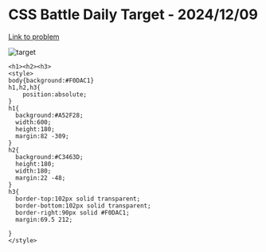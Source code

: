 # CSS Battle Daily Target - 2024/12/09

[Link to problem](https://cssbattle.dev/play/WgdukMssXEcCK6bI8nW5)

![target](https://firebasestorage.googleapis.com/v0/b/cssbattleapp.appspot.com/o/user%2Fe6YbeBahWNPT7VpE2rE2p85byxa2%2Ftargets%2Ftarget_NmcMSTR.png?alt=media)

```
<h1><h2><h3>
<style>
body{background:#F0DAC1}
h1,h2,h3{
    position:absolute;
}
h1{
  background:#A52F28;
  width:600;
  height:180;
  margin:82 -309;
}
h2{
  background:#C3463D;
  height:180;
  width:180;
  margin:22 -48;
}
h3{
  border-top:102px solid transparent;
  border-bottom:102px solid transparent;
  border-right:90px solid #F0DAC1;
  margin:69.5 212;
  
}
</style>
```
